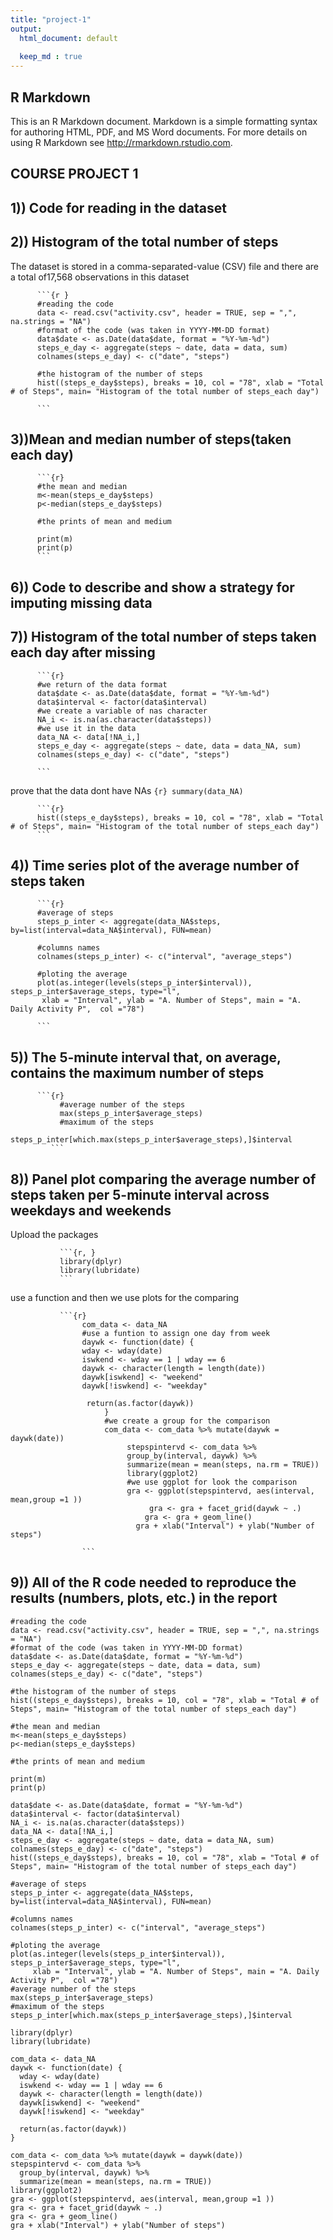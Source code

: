 ```yaml
---
title: "project-1"
output:
  html_document: default
 
  keep_md : true
---
```




## R Markdown

This is an R Markdown document. Markdown is a simple formatting syntax for authoring HTML, PDF, and MS Word documents. For more details on using R Markdown see <http://rmarkdown.rstudio.com>.

## COURSE PROJECT 1

## 1))  Code for reading in the dataset 
## 2)) Histogram of the total number of steps 


The dataset is stored in a comma-separated-value (CSV) file and there are a total of17,568 observations in this dataset


          ```{r }
          #reading the code
          data <- read.csv("activity.csv", header = TRUE, sep = ",", na.strings = "NA")
          #format of the code (was taken in YYYY-MM-DD format)
          data$date <- as.Date(data$date, format = "%Y-%m-%d")
          steps_e_day <- aggregate(steps ~ date, data = data, sum)
          colnames(steps_e_day) <- c("date", "steps")

          #the histogram of the number of steps
          hist((steps_e_day$steps), breaks = 10, col = "78", xlab = "Total # of Steps", main= "Histogram of the total number of steps_each day")

          ```


## 3))Mean and median number of steps(taken each day)


          ```{r}
          #the mean and median
          m<-mean(steps_e_day$steps)
          p<-median(steps_e_day$steps)

          #the prints of mean and medium 

          print(m)  
          print(p)
          ```


## 6)) Code to describe and show a strategy for imputing missing data
## 7)) Histogram of the total number of steps taken each day after missing 


          ```{r}
          #we return of the data format
          data$date <- as.Date(data$date, format = "%Y-%m-%d")
          data$interval <- factor(data$interval)
          #we create a variable of nas character
          NA_i <- is.na(as.character(data$steps))
          #we use it in the data 
          data_NA <- data[!NA_i,]
          steps_e_day <- aggregate(steps ~ date, data = data_NA, sum)
          colnames(steps_e_day) <- c("date", "steps")

          ```


prove that the data dont have NAs
          ```{r}
          summary(data_NA)
          ```


          ```{r}
          hist((steps_e_day$steps), breaks = 10, col = "78", xlab = "Total # of Steps", main= "Histogram of the total number of steps_each day")
          ```


## 4)) Time series plot of the average number of steps taken


          ```{r}
          #average of steps 
          steps_p_inter <- aggregate(data_NA$steps, by=list(interval=data_NA$interval), FUN=mean)

          #columns names
          colnames(steps_p_inter) <- c("interval", "average_steps")

          #ploting the average 
          plot(as.integer(levels(steps_p_inter$interval)), steps_p_inter$average_steps, type="l",
           xlab = "Interval", ylab = "A. Number of Steps", main = "A. Daily Activity P",  col ="78")

          ```


## 5)) The 5-minute interval that, on average, contains the maximum number of steps


          ```{r}
               #average number of the steps
               max(steps_p_inter$average_steps)
               #maximum of the steps
               steps_p_inter[which.max(steps_p_inter$average_steps),]$interval
             ```


## 8)) Panel plot comparing the average number of steps taken per 5-minute interval across weekdays and weekends


Upload the packages

               ```{r, }
               library(dplyr)
               library(lubridate)
               ```

use a function and then we use plots for the comparing

               ```{r}
                    com_data <- data_NA
                    #use a funtion to assign one day from week
                    daywk <- function(date) {
                    wday <- wday(date)
                    iswkend <- wday == 1 | wday == 6
                    daywk <- character(length = length(date))
                    daywk[iswkend] <- "weekend"
                    daywk[!iswkend] <- "weekday"
  
                     return(as.factor(daywk))
                         }
                         #we create a group for the comparison
                         com_data <- com_data %>% mutate(daywk = daywk(date))
                              stepspintervd <- com_data %>% 
                              group_by(interval, daywk) %>% 
                              summarize(mean = mean(steps, na.rm = TRUE))
                              library(ggplot2)
                              #we use ggplot for look the comparison
                              gra <- ggplot(stepspintervd, aes(interval, mean,group =1 ))
                                   gra <- gra + facet_grid(daywk ~ .)
                                  gra <- gra + geom_line()
                                gra + xlab("Interval") + ylab("Number of steps")

                    ```

## 9)) All of the R code needed to reproduce the results (numbers, plots, etc.) in the report

```{}
#reading the code
data <- read.csv("activity.csv", header = TRUE, sep = ",", na.strings = "NA")
#format of the code (was taken in YYYY-MM-DD format)
data$date <- as.Date(data$date, format = "%Y-%m-%d")
steps_e_day <- aggregate(steps ~ date, data = data, sum)
colnames(steps_e_day) <- c("date", "steps")

#the histogram of the number of steps
hist((steps_e_day$steps), breaks = 10, col = "78", xlab = "Total # of Steps", main= "Histogram of the total number of steps_each day")

#the mean and median
m<-mean(steps_e_day$steps)
p<-median(steps_e_day$steps)

#the prints of mean and medium 

print(m)  
print(p)

data$date <- as.Date(data$date, format = "%Y-%m-%d")
data$interval <- factor(data$interval)
NA_i <- is.na(as.character(data$steps))
data_NA <- data[!NA_i,]
steps_e_day <- aggregate(steps ~ date, data = data_NA, sum)
colnames(steps_e_day) <- c("date", "steps")
hist((steps_e_day$steps), breaks = 10, col = "78", xlab = "Total # of Steps", main= "Histogram of the total number of steps_each day")

#average of steps 
steps_p_inter <- aggregate(data_NA$steps, by=list(interval=data_NA$interval), FUN=mean)

#columns names
colnames(steps_p_inter) <- c("interval", "average_steps")

#ploting the average 
plot(as.integer(levels(steps_p_inter$interval)), steps_p_inter$average_steps, type="l",
     xlab = "Interval", ylab = "A. Number of Steps", main = "A. Daily Activity P",  col ="78")
#average number of the steps
max(steps_p_inter$average_steps)
#maximum of the steps
steps_p_inter[which.max(steps_p_inter$average_steps),]$interval

library(dplyr)
library(lubridate)

com_data <- data_NA
daywk <- function(date) {
  wday <- wday(date)
  iswkend <- wday == 1 | wday == 6
  daywk <- character(length = length(date))
  daywk[iswkend] <- "weekend"
  daywk[!iswkend] <- "weekday"
  
  return(as.factor(daywk))
}

com_data <- com_data %>% mutate(daywk = daywk(date))
stepspintervd <- com_data %>% 
  group_by(interval, daywk) %>% 
  summarize(mean = mean(steps, na.rm = TRUE))
library(ggplot2)
gra <- ggplot(stepspintervd, aes(interval, mean,group =1 ))
gra <- gra + facet_grid(daywk ~ .)
gra <- gra + geom_line()
gra + xlab("Interval") + ylab("Number of steps")

```

